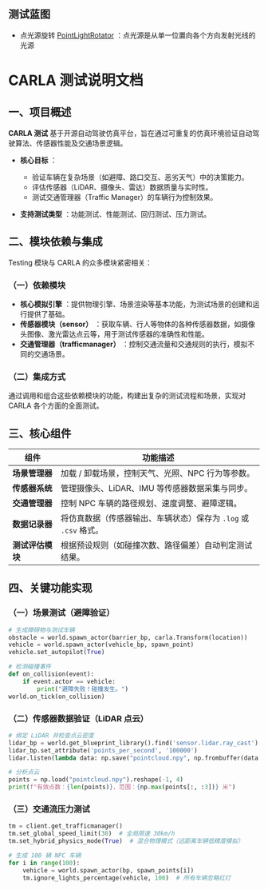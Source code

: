 ## 测试蓝图

* 点光源旋转 [PointLightRotator](https://bitbucket.org/carla-simulator/carla-content/src/master/Blueprints/Testing/PointLightRotator.uasset) ：点光源是从单一位置向各个方向发射光线的光源

# CARLA 测试说明文档

## 一、项目概述
**CARLA 测试** 基于开源自动驾驶仿真平台，旨在通过可重复的仿真环境验证自动驾驶算法、传感器性能及交通场景逻辑。

- **核心目标** ：
  - 验证车辆在复杂场景（如避障、路口交互、恶劣天气）中的决策能力。
  - 评估传感器（LiDAR、摄像头、雷达）数据质量与实时性。
  - 测试交通管理器（Traffic Manager）的车辆行为控制效果。

- **支持测试类型** ：功能测试、性能测试、回归测试、压力测试。

## 二、模块依赖与集成

Testing 模块与 CARLA 的众多模块紧密相关：

### （一）依赖模块

  * **核心模拟引擎** ：提供物理引擎、场景渲染等基本功能，为测试场景的创建和运行提供了基础。
  * **传感器模块（sensor）** ：获取车辆、行人等物体的各种传感器数据，如摄像头图像、激光雷达点云等，用于测试传感器的准确性和性能。
  * **交通管理器（trafficmanager）** ：控制交通流量和交通规则的执行，模拟不同的交通场景。

### （二）集成方式

通过调用和组合这些依赖模块的功能，构建出复杂的测试流程和场景，实现对 CARLA 各个方面的全面测试。

## 三、核心组件

| 组件                | 功能描述                                                                 |
|---------------------|--------------------------------------------------------------------------|
| **场景管理器**      | 加载 / 卸载场景，控制天气、光照、NPC 行为等参数。                        |
| **传感器系统**      | 管理摄像头、LiDAR、IMU 等传感器数据采集与同步。                          |
| **交通管理器**      | 控制 NPC 车辆的路径规划、速度调整、避障逻辑。                            |
| **数据记录器**      | 将仿真数据（传感器输出、车辆状态）保存为 `.log` 或 `.csv` 格式。          |
| **测试评估模块**    | 根据预设规则（如碰撞次数、路径偏差）自动判定测试结果。                    |


## 四、关键功能实现

### （一）场景测试（避障验证）

```python
# 生成障碍物与测试车辆
obstacle = world.spawn_actor(barrier_bp, carla.Transform(location))
vehicle = world.spawn_actor(vehicle_bp, spawn_point)
vehicle.set_autopilot(True)

# 检测碰撞事件
def on_collision(event):
    if event.actor == vehicle:
        print("避障失败！碰撞发生。")
world.on_tick(on_collision)
```

### （二）传感器数据验证（LiDAR 点云）

```python
# 绑定 LiDAR 并检查点云密度
lidar_bp = world.get_blueprint_library().find('sensor.lidar.ray_cast')
lidar_bp.set_attribute('points_per_second', '100000')
lidar.listen(lambda data: np.save("pointcloud.npy", np.frombuffer(data.raw_data, dtype=np.float32))

# 分析点云
points = np.load("pointcloud.npy").reshape(-1, 4)
print(f"有效点数：{len(points)}，范围：{np.max(points[:, :3])} 米")
```

### （三）交通流压力测试

```python
tm = client.get_trafficmanager()
tm.set_global_speed_limit(30)  # 全局限速 30km/h
tm.set_hybrid_physics_mode(True)  # 混合物理模式（远距离车辆低精度模拟）

# 生成 100 辆 NPC 车辆
for i in range(100):
    vehicle = world.spawn_actor(bp, spawn_points[i])
    tm.ignore_lights_percentage(vehicle, 100)  # 所有车辆忽略红灯
```

```